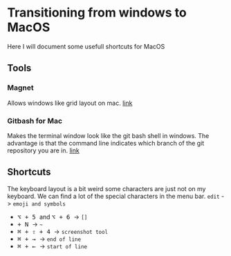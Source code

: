 

# Transitioning from windows to MacOS

Here I will document some usefull shortcuts for MacOS

## Tools

### Magnet
Allows windows like grid layout on mac. [link](https://itunes.apple.com/us/app/magnet/id441258766?mt=12)

### Gitbash for Mac
Makes the terminal window look like the git bash shell in windows. The advantage is that the command line indicates
which branch of the git repository you are in. [link](https://github.com/fabriziocucci/git-bash-for-mac)

## Shortcuts

The keyboard layout is a bit weird some characters are just not on my keyboard. We can find a lot of the special
characters in the menu bar. `edit` -> `emoji and symbols`

- <kbd>⌥ + 5 </kbd> and <kbd>⌥ + 6 </kbd> -> `[]`
- <kbd> + N </kbd>  -> `~`
- <kbd> ⌘ + ⇧ + 4 </kbd>  -> `screenshot tool`
- <kbd> ⌘ + → </kbd>  -> `end of line`
- <kbd> ⌘ + ← </kbd>  -> `start of line`
